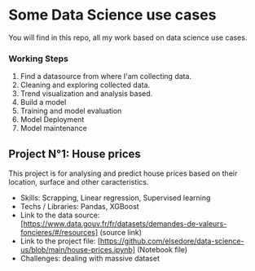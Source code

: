 # Some Data Science use cases
You will find in this repo, all my work based on data science use cases.

### Working Steps
1. Find a datasource from where I'am collecting data.
2. Cleaning and exploring collected data.
3. Trend visualization and analysis based.
4. Build a model
5. Training and model evaluation
6. Model Deployment
7. Model maintenance 
   

## Project N°1: House prices
This project is for analysing and predict house prices based on their location, surface and other caracteristics.
* Skills: Scrapping, Linear regression, Supervised learning 
* Techs / Libraries: Pandas, XGBoost
* Link to the data source: [https://www.data.gouv.fr/fr/datasets/demandes-de-valeurs-foncieres/#/resources] (source link)
* Link to the project file: [https://github.com/elsedore/data-science-us/blob/main/house-prices.ipynb] (Notebook file)
* Challenges: dealing with massive dataset



